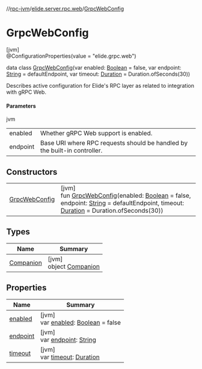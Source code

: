 //[rpc-jvm](../../../index.md)/[elide.server.rpc.web](../index.md)/[GrpcWebConfig](index.md)

# GrpcWebConfig

[jvm]\
@ConfigurationProperties(value = &quot;elide.grpc.web&quot;)

data class [GrpcWebConfig](index.md)(var enabled: [Boolean](https://kotlinlang.org/api/latest/jvm/stdlib/kotlin/-boolean/index.html) = false, var endpoint: [String](https://kotlinlang.org/api/latest/jvm/stdlib/kotlin/-string/index.html) = defaultEndpoint, var timeout: [Duration](https://docs.oracle.com/javase/8/docs/api/java/time/Duration.html) = Duration.ofSeconds(30))

Describes active configuration for Elide's RPC layer as related to integration with gRPC Web.

#### Parameters

jvm

| | |
|---|---|
| enabled | Whether gRPC Web support is enabled. |
| endpoint | Base URI where RPC requests should be handled by the built-in controller. |

## Constructors

| | |
|---|---|
| [GrpcWebConfig](-grpc-web-config.md) | [jvm]<br>fun [GrpcWebConfig](-grpc-web-config.md)(enabled: [Boolean](https://kotlinlang.org/api/latest/jvm/stdlib/kotlin/-boolean/index.html) = false, endpoint: [String](https://kotlinlang.org/api/latest/jvm/stdlib/kotlin/-string/index.html) = defaultEndpoint, timeout: [Duration](https://docs.oracle.com/javase/8/docs/api/java/time/Duration.html) = Duration.ofSeconds(30)) |

## Types

| Name | Summary |
|---|---|
| [Companion](-companion/index.md) | [jvm]<br>object [Companion](-companion/index.md) |

## Properties

| Name | Summary |
|---|---|
| [enabled](enabled.md) | [jvm]<br>var [enabled](enabled.md): [Boolean](https://kotlinlang.org/api/latest/jvm/stdlib/kotlin/-boolean/index.html) = false |
| [endpoint](endpoint.md) | [jvm]<br>var [endpoint](endpoint.md): [String](https://kotlinlang.org/api/latest/jvm/stdlib/kotlin/-string/index.html) |
| [timeout](timeout.md) | [jvm]<br>var [timeout](timeout.md): [Duration](https://docs.oracle.com/javase/8/docs/api/java/time/Duration.html) |
